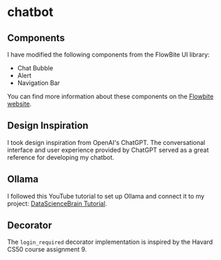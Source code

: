 # chatbot

## Components

I have modified the following components from the FlowBite UI library:

- Chat Bubble
- Alert
- Navigation Bar

You can find more information about these components on the [Flowbite website](https://www.flowbite.com).

## Design Inspiration
I took design inspiration from OpenAI's ChatGPT. The conversational interface and user experience provided by ChatGPT served as a great reference for developing my chatbot.

## Ollama
I followed this YouTube tutorial to set up Ollama and connect it to my project: [DataScienceBrain Tutorial](https://www.youtube.com/watch?v=tTAGL39GUm0&t=918s&ab_channel=DataScienceBrain).

## Decorator
The `login_required` decorator implementation is inspired by the Havard CS50 course assignment 9.